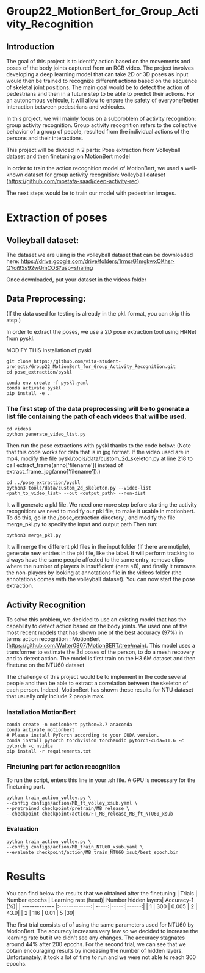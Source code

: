 # Group22_MotionBert_for_Group_Activity_Recognition
## Introduction
The goal of this project is to identify action based on the movements and poses of the body joints captured from an RGB video.
The project involves developing a deep learning model that can take 2D or 3D poses as input would then be trained to recognize different actions based on the sequence of skeletal joint positions.
The main goal would be to detect the action of pedestrians and then in a future step to be able to predict their actions. For an autonomous vehicule, it will allow to ensure the safety of everyone/better interaction between pedestrians and vehicules.

In this project, we will mainly focus on a subproblem of activity recognition: group activity recognition. Group activity recognition refers to the collective behavior of a group of people, resulted from the individual actions of the persons and their interactions.

This project will be divided in 2 parts: Pose extraction from Volleyball dataset and then finetuning on MotionBert model


In order to train the action recognition model of MotionBert, we used a well-known dataset for group activity recognition: Volleyball dataset (https://github.com/mostafa-saad/deep-activity-rec).

The next steps would be to train our model with pedestrian images. 



# Extraction of poses
## Volleyball dataset:
The dataset we are using is the volleyball dataset that can be downloaded here: https://drive.google.com/drive/folders/1rmsrG1mgkwxOKhsr-QYoi9Ss92wQmCOS?usp=sharing

Once downloaded, put your dataset in the videos folder

## Data Preprocessing:
(If the data used for testing is already in the pkl. format, you can skip this step.)

In order to extract the poses, we use a 2D pose extraction tool using HRNet from pyskl.

MODIFY THIS
Installation of pyskl
```shell
git clone https://github.com/vita-student-projects/Group22_MotionBert_for_Group_Activity_Recognition.git
cd pose_extraction/pyskl

conda env create -f pyskl.yaml
conda activate pyskl
pip install -e .
```
### The first step of the data preprocessing will be to generate a list file containing the path of each videos that will be used.
```shell
cd videos
python generate_video_list.py
```
Then run the pose extractions with pyskl thanks to the code below:
(Note that this code works for data that is in jpg format. If the video used are in mp4, modify the file pyskl/tools/data/custom_2d_skeleton.py at line 218 to call extract_frame(anno['filename']) instead of extract_frame_jpg(anno['filename']).)
```shell
cd ../pose_extraction/pyskl
python3 tools/data/custom_2d_skeleton.py --video-list <path_to_video_list> --out <output_path> --non-dist
```
It will generate a pkl file.
We need one more step before starting the activity recognition: we need to modify our pkl file, to make it usable in motionbert.
To do this, go in the /pose_extraction directory , 
and modify the file merge_pkl.py to specify the input and output path
Then run:
```shell
python3 merge_pkl.py
```
It will merge the different pkl files in the input folder (if there are mutiple), generate new entries in the pkl file, like the label. It will perform tracking to always have the same people affected to the same entry, remove clips where the number of players is insufficient (here <8), and finally it removes the non-players by looking at annotations file in the videos folder (the annotations comes with the volleyball dataset).
You can now start the pose extraction.


## Activity Recognition

To solve this problem, we decided to use an existing model that has the capability to detect action based on the body joints.
We used one of the most recent models that has shown one of the best accuracy (97%) in terms action recognition : MotionBert (https://github.com/Walter0807/MotionBERT/tree/main). This model uses a transformer to estimate the 3d poses of the person, to do a mesh recovery and to detect action.
The model is first train on the H3.6M dataset and then finetune on the NTU60 dataset

The challenge of this project would be to implement in the code several people and then be able to extract a correlation between the skeleton of each person. Indeed, MotionBert has shown these results for NTU dataset that usually only include 2 people max. 

### Installation MotionBert
```shell
conda create -n motionbert python=3.7 anaconda
conda activate motionbert
# Please install PyTorch according to your CUDA version.
conda install pytorch torchvision torchaudio pytorch-cuda=11.6 -c pytorch -c nvidia
pip install -r requirements.txt
```

### Finetuning part for action recognition
To run the script, enters this line in your .sh file. A GPU is necessary for the finetuning part.
```shell
python train_action_volley.py \
--config configs/action/MB_ft_volley_xsub.yaml \
--pretrained checkpoint/pretrain/MB_release \
--checkpoint checkpoint/action/FT_MB_release_MB_ft_NTU60_xsub
```
### Evaluation 
```shell
python train_action_volley.py \
--config configs/action/MB_train_NTU60_xsub.yaml \
--evaluate checkpoint/action/MB_train_NTU60_xsub/best_epoch.bin 
```


# Results
You can find below the results that we obtained after the finetuning
| Trials        | Number epochs | Learning rate (head)| Number hidden layers| Accuracy-1 (%)|
| ------------- |:-------------:| -----:|-----:|------:|
| 1     | 300 | 0.005 | 2 | 43.9|
| 2     | 116      |  0.01 | 5 |39|

The first trial consists of of using the same parameters used for NTU60 by MotionBert. The accuracy increases very few so we decided to increase the learning rate but it we didn't see any changes. The accuracy stagnates around 44% after 200 epochs.
For the second trial, we can see that we obtain encouraging results by increasing the number of hidden layers. Unfortunately, it took a lot of time to run and we were not able to reach 300 epochs.



